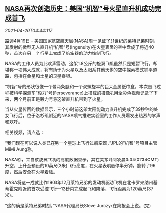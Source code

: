 <!--1618894863000-->
[NASA再次创造历史：美国“机智”号火星直升机成功完成首飞](https://cn.reuters.com/article/nasa-mars-ingenuity-0430-idCNKBS2C70CF)
------

<div><i>2021-04-20T04:44:11Z</i></div><p>路透4月19日 - 美国国家航空航天局(NASA)周一见证了21世纪的莱特兄弟时刻，其发射的微型无人直升机“机智”号(Ingenuity)在火星表面的空中盘旋了将近40秒，首次在另一个行星上完成了航空器的动力控制飞行。</p><p>NASA的工作人员为此欢声雷动，这架1.8公斤的旋翼飞机虽然只是短暂飞行，却堪称一项伟大成就，将有助于为火星以及太阳系其他天体的空中探索模式铺平道路，包括在金星和土星的卫星泰坦。</p><p>“机智”号的形状很像一个带两条腿和一个双螺旋伞的巨大金属纸巾盒，本次首飞过程被科学探测车“毅力”号(Perseverance)上搭载的摄像机用全彩色视频记录了下来，两个月前正是毅力号将这架直升机带到了火星。</p><p>当从火星传回的数据显示，三个小时前这架太阳能动力直升机完成了39秒钟的处女飞行后，位于洛杉矶附近的NASA喷气推进实验室的工作人员爆发出热烈的掌声和欢呼。</p><p>相关视频，请点选：</p><p>“我们现在可以说人类已在另一个星球上飞行过航空器，”JPL的“机智”号项目主管MiMi Aung称。</p><p>NASA称，来自该旋翼飞机的高度数据显示，其在美东时间凌晨3:34(0734GMT)升空，上升至预设的10英尺(3米)飞行高度，在火星表明悬停半分钟，旋转了96度，然后安全在火星着陆。</p><p>NASA将这一成就比作1903年12月莱特兄弟的发动机驱动飞机在北卡罗来纳州基蒂霍克附近的首次受控飞行--12秒内完成起飞和降落，飞行距离为120英尺(37米)。</p><p>“这的确是莱特兄弟时刻，”NASA代理局长Steve Jurczyk在简报会上说。(完)</p>
